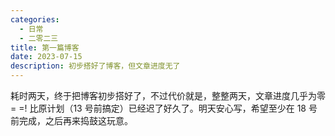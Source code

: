 ```yaml
---
categories:
  - 日常
  - 二零二三
title: 第一篇博客
date: 2023-07-15
description: 初步搭好了博客，但文章进度无了
---
```


耗时两天，终于把博客初步搭好了，不过代价就是，整整两天，文章进度几乎为零 = =! 比原计划（13 号前搞定）已经迟了好久了。明天安心写，希望至少在 18 号前完成，之后再来捣鼓这玩意。
